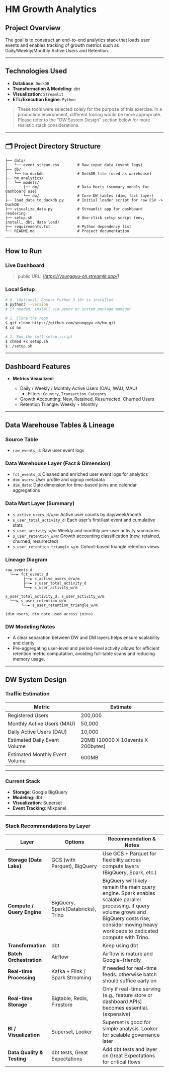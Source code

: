# HM Growth Analytics

## Project Overview

The goal is to construct an end-to-end analytics stack that loads user events and enables tracking of growth metrics such as Daily/Weekly/Monthly Active Users and Retention.

---

## Technologies Used

* **Database**: `DuckDB` 
* **Transformation & Modeling**: `dbt` 
* **Visualization**: `Streamlit` 
* **ETL/Execution Engine**: `Python` 

> These tools were selected solely for the purpose of this exercise. In a production environment, different tooling would be more appropriate. Please refer to the "DW System Design" section below for more realistic stack considerations.

---

## 🗂️ Project Directory Structure

```text
├── data/                
│   └── event_stream.csv        # Raw input data (event logs)
├── db/                  
│   └── hm.duckdb               # DuckDB file (used as warehouse)
├── hm_analytics/        
│   └── models/                
│       ├── dm/                 # Data Marts (summary models for dashboard use)
│       └── dw/                 # Core DW tables (dim, fact layer)
├── load_data_to_duckdb.py      # Initial loader script for raw CSV -> DuckDB
├── visualize_data.py           # Streamlit app for dashboard rendering
├── setup.sh                    # One-click setup script (env, install, dbt, data load)
├── requirements.txt            # Python dependency list
└── README.md                   # Project documentation
```

---

## How to Run

### Live Dashboard

> public URL: *\[https://younggyu-oh.streamlit.app/]*

### Local Setup
```bash
# 0. (Optional) Ensure Python 3.10+ is installed
$ python3 --version
# If needed, install via pyenv or system package manager

# 1. Clone the repo
$ git clone https://github.com/younggyu-oh/hm.git
$ cd hm

# 2. Run the full setup script
$ chmod +x setup.sh
$ ./setup.sh
```

---

## Dashboard Features


* **Metrics Visualized**:

  * Daily / Weekly / Monthly Active Users (DAU, WAU, MAU)
    * Filters: `Country`, `Transaction Category` 
  * Growth Accounting: New, Retained, Resurrected, Churned Users
  * Retention Triangle: Weekly + Monthly

---

## Data Warehouse Tables & Lineage

### Source Table

* `raw_events_d`: Raw user event logs

### Data Warehouse Layer (Fact & Dimension)

* `fct_events_d`: Cleaned and enriched user event logs for analytics
* `dim_users`: User profile and signup metadata
* `dim_date`: Date dimension for time-based joins and calendar aggregations

### Data Mart Layer (Summary)

* `s_active_users_d/w/m`: Active user counts by day/week/month
* `s_user_total_activity_d`: Each user's first/last event and cumulative stats
* `s_user_activity_w/m`: Weekly and monthly per-user activity summaries
* `s_user_retention_w/m`: Growth accounting classification (new, retained, churned, resurrected)
* `s_user_retention_triangle_w/m`: Cohort-based triangle retention views

### Lineage Diagram

```text
raw_events_d
  └──► fct_events_d
        ├──► s_active_users_d/w/m
        ├──► s_user_total_activity_d
        └──► s_user_activity_w/m

s_user_total_activity_d, s_user_activity_w/m
  └──► s_user_retention_w/m
       └──► s_user_retention_triangle_w/m

(dim_users, dim_date used across joins)
```

### DW Modeling Notes

* A clear separation between DW and DM layers helps ensure scalability and clarity.
* Pre-aggregating user-level and period-level activity allows for efficient retention metric computation, avoiding full-table scans and reducing memory usage.

---

## DW System Design

### Traffic Estimation

| Metric                         | Estimate                            |
| ------------------------------ | ----------------------------------- |
| Registered Users               | 200,000                             |
| Monthly Active Users (MAU)     | 50,000                              |
| Daily Active Users (DAU)       | 10,000                              |
| Estimated Daily Event Volume   | 20MB (10000 X 10events X 200bytes)  |
| Estimated Monthly Event Volume | 600MB                               |

---

### Current Stack 

* **Storage**: Google BigQuery 
* **Modeling**: dbt 
* **Visualization**: Superset
* **Event Tracking**: Mixpanel 

---

### Stack Recommendations by Layer

| Layer                      | Options                                  | Recommendation & Notes                                                                               |
| -------------------------- | ---------------------------------------- | ---------------------------------------------------------------------------------------------------- |
| **Storage (Data Lake)**    | GCS (with Parquet), BigQuery             | Use GCS + Parquet for flexibility across compute layers (BigQuery, Spark, etc.)                      |
| **Compute / Query Engine** | BigQuery, Spark(Databricks), Trino       | BigQuery will likely remain the main query engine. Spark enables scalable parallel processing. if query volume grows and BigQuery costs rise, consider moving heavy workloads to dedicated compute with Trino.  |
| **Transformation**         | dbt                                      | Keep using dbt                                                                                       |
| **Batch Orchestration**    | Airflow                                  | Airflow is mature and Google-friendly                                                                |
| **Real-time Processing**   | Kafka + Flink / Spark Streaming          | If needed for real-time feeds. otherwise batch should suffice early on                               |
| **Real-time Storage**      | Bigtable, Redis, Firestore               | Only if real-time serving (e.g., feature store or dashboard APIs) becomes essential. (expensive)     |
| **BI / Visualization**     | Superset, Looker                         | Superset is good for simple analysis. Looker for scalable governance later                           |
| **Data Quality & Testing** | dbt tests, Great Expectations            | Add dbt tests and layer on Great Expectations for critical flows                                     |


 




